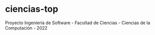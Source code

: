 # ciencias-top
Proyecto Ingeniería de Software - Facultad de Ciencias - Ciencias de la Computación - 2022
